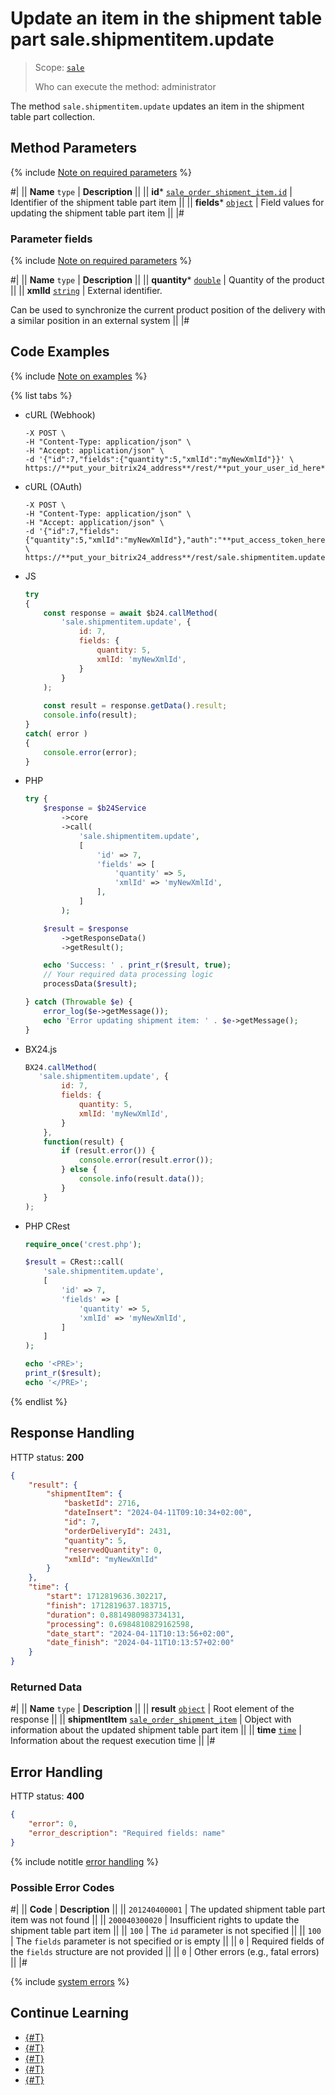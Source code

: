 # Update an item in the shipment table part sale.shipmentitem.update

> Scope: [`sale`](../../scopes/permissions.md)
>
> Who can execute the method: administrator

The method `sale.shipmentitem.update` updates an item in the shipment table part collection.

## Method Parameters

{% include [Note on required parameters](../../../_includes/required.md) %}

#|
|| **Name**
`type` | **Description** ||
|| **id***
[`sale_order_shipment_item.id`](../data-types.md) | Identifier of the shipment table part item ||
|| **fields***
[`object`](../../data-types.md) | Field values for updating the shipment table part item ||
|#

### Parameter fields

{% include [Note on required parameters](../../../_includes/required.md) %}

#|
|| **Name**
`type` | **Description** ||
|| **quantity***
[`double`](../../data-types.md) | Quantity of the product ||
|| **xmlId**
[`string`](../../data-types.md) | External identifier.

Can be used to synchronize the current product position of the delivery with a similar position in an external system ||
|#

## Code Examples

{% include [Note on examples](../../../_includes/examples.md) %}

{% list tabs %}

- cURL (Webhook)

    ```curl
    -X POST \
    -H "Content-Type: application/json" \
    -H "Accept: application/json" \
    -d '{"id":7,"fields":{"quantity":5,"xmlId":"myNewXmlId"}}' \
    https://**put_your_bitrix24_address**/rest/**put_your_user_id_here**/**put_your_webbhook_here**/sale.shipmentitem.update
    ```

- cURL (OAuth)

    ```curl
    -X POST \
    -H "Content-Type: application/json" \
    -H "Accept: application/json" \
    -d '{"id":7,"fields":{"quantity":5,"xmlId":"myNewXmlId"},"auth":"**put_access_token_here**"}' \
    https://**put_your_bitrix24_address**/rest/sale.shipmentitem.update
    ```

- JS

    ```js
    try
    {
    	const response = await $b24.callMethod(
    		'sale.shipmentitem.update', {
    			id: 7,
    			fields: {
    				quantity: 5,
    				xmlId: 'myNewXmlId',
    			}
    		}
    	);
    	
    	const result = response.getData().result;
    	console.info(result);
    }
    catch( error )
    {
    	console.error(error);
    }
    ```

- PHP

    ```php
    try {
        $response = $b24Service
            ->core
            ->call(
                'sale.shipmentitem.update',
                [
                    'id' => 7,
                    'fields' => [
                        'quantity' => 5,
                        'xmlId' => 'myNewXmlId',
                    ],
                ]
            );
    
        $result = $response
            ->getResponseData()
            ->getResult();
    
        echo 'Success: ' . print_r($result, true);
        // Your required data processing logic
        processData($result);
    
    } catch (Throwable $e) {
        error_log($e->getMessage());
        echo 'Error updating shipment item: ' . $e->getMessage();
    }
    ```

- BX24.js

    ```js
    BX24.callMethod(
       'sale.shipmentitem.update', {
            id: 7,
            fields: {
                quantity: 5,
                xmlId: 'myNewXmlId',
            }
        },
        function(result) {
            if (result.error()) {
                console.error(result.error());
            } else {
                console.info(result.data());
            }
        }
    );
    ```

- PHP CRest

    ```php
    require_once('crest.php');

    $result = CRest::call(
        'sale.shipmentitem.update',
        [
            'id' => 7,
            'fields' => [
                'quantity' => 5,
                'xmlId' => 'myNewXmlId',
            ]
        ]
    );

    echo '<PRE>';
    print_r($result);
    echo '</PRE>';
    ```

{% endlist %}

## Response Handling

HTTP status: **200**

```json
{
    "result": {
        "shipmentItem": {
            "basketId": 2716,
            "dateInsert": "2024-04-11T09:10:34+02:00",
            "id": 7,
            "orderDeliveryId": 2431,
            "quantity": 5,
            "reservedQuantity": 0,
            "xmlId": "myNewXmlId"
        }
    },
    "time": {
        "start": 1712819636.302217,
        "finish": 1712819637.183715,
        "duration": 0.8814980983734131,
        "processing": 0.6984810829162598,
        "date_start": "2024-04-11T10:13:56+02:00",
        "date_finish": "2024-04-11T10:13:57+02:00"
    }
}
```

### Returned Data

#|
|| **Name**
`type` | **Description** ||
|| **result**
[`object`](../../data-types.md) | Root element of the response ||
|| **shipmentItem**
[`sale_order_shipment_item`](../data-types.md) | Object with information about the updated shipment table part item ||
|| **time**
[`time`](../../data-types.md) | Information about the request execution time ||
|#

## Error Handling

HTTP status: **400**

```json
{
    "error": 0,
    "error_description": "Required fields: name"
}
```

{% include notitle [error handling](../../../_includes/error-info.md) %}

### Possible Error Codes

#|
|| **Code** | **Description** ||
|| `201240400001` | The updated shipment table part item was not found ||
|| `200040300020` | Insufficient rights to update the shipment table part item ||
|| `100` | The `id` parameter is not specified ||
|| `100` | The `fields` parameter is not specified or is empty ||
|| `0` | Required fields of the `fields` structure are not provided ||
|| `0` | Other errors (e.g., fatal errors) ||
|#

{% include [system errors](../../../_includes/system-errors.md) %}

## Continue Learning

- [{#T}](./sale-shipment-item-add.md)
- [{#T}](./sale-shipment-item-get.md)
- [{#T}](./sale-shipment-item-list.md)
- [{#T}](./sale-shipment-item-delete.md)
- [{#T}](./sale-shipment-item-get-fields.md)